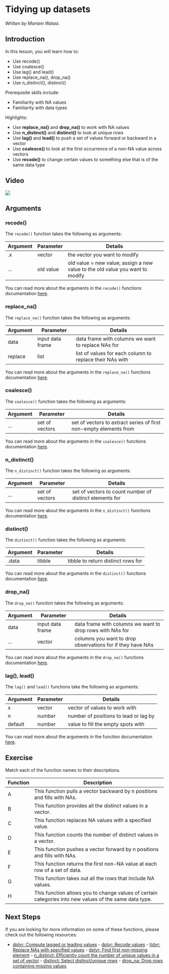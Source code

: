 


# Tidying up datasets

*Written by Mariam Walaa.*

## Introduction

In this lesson, you will learn how to:

- Use recode()
- Use coalesce()
- Use lag() and lead()
- Use replace_na(), drop_na()
- Use n_distinct(), distinct()

Prerequisite skills include:

- Familiarity with NA values
- Familiarity with data types 

Highlights:

- Use **replace_na()** and **drop_na()** to work with NA values
- Use **n_distinct()** and **distinct()** to look at unique rows
- Use **lag()** and **lead()** to push a set of values forward or backward in a vector
- Use **coalesce()** to look at the first occurrence of a non-NA value across vectors
- Use **recode()** to change certain values to something else that is of the same data type

## Video

![](https://youtu.be/0lz5kRNbQso)

## Arguments

### recode()

The `recode()` function takes the following as arguments:

| Argument | Parameter | Details                                                                       |
| -------- | --------- | ----------------------------------------------------------------------------- |
| .x       | vector    | the vector you want to modify                                                 |
| ...      | old value | old value = new value; assign a new value to the old value you want to modify |

You can read more about the arguments in the `recode()` functions documentation
[here](https://dplyr.tidyverse.org/reference/recode.html).

### replace_na()

The `replace_na()` function takes the following as arguments:

| Argument | Parameter        | Details                                                  |
| -------- | ---------------- | -------------------------------------------------------- |
| data     | input data frame | data frame with columns we want to replace NAs for       |
| replace  | list             | list of values for each column to replace their NAs with |

You can read more about the arguments in the `replace_na()` functions documentation
[here](https://tidyr.tidyverse.org/reference/replace_na.html).

### coalesce()

The `coalesce()` function takes the following as arguments:

| Argument | Parameter      | Details                                                           |
| -------- | -------------- | ----------------------------------------------------------------- |
| …        | set of vectors | set of vectors to extract series of first non-empty elements from |

You can read more about the arguments in the `coalesce()` functions documentation
[here](https://dplyr.tidyverse.org/reference/coalesce.html).

### n_distinct()

The `n_distinct()` function takes the following as arguments:

| Argument | Parameter      | Details                                                 |
| -------- | -------------- | ------------------------------------------------------- |
| …        | set of vectors | set of vectors to count number of distinct elements for |

You can read more about the arguments in the `n_distinct()` functions documentation
[here](https://www.rdocumentation.org/packages/dplyr/versions/0.7.8/topics/n_distinct).

### distinct()

The `distinct()` function takes the following as arguments:

| Argument | Parameter | Details                            |
| -------- | --------- | ---------------------------------- |
| .data    | tibble    | tibble to return distinct rows for |

You can read more about the arguments in the `distinct()` functions documentation
[here](https://www.rdocumentation.org/packages/dplyr/versions/0.7.8/topics/distinct).

### drop_na()

The `drop_na()` function takes the following as arguments:

| Argument | Parameter        | Details                                                    |
| -------- | ---------------- | ---------------------------------------------------------- |
| data     | input data frame | data frame with columns we want to drop rows with NAs for  |
| …        | vector           | columns you want to drop observations for if they have NAs |

You can read more about the arguments in the `drop_na()` functions documentation
[here](https://www.rdocumentation.org/packages/tidyr/versions/0.8.0/topics/drop_na).

### lag(), lead()

The `lag()` and `lead()` functions take the following as arguments:

| Argument | Parameter | Details                                                 |
| -------- | --------- | ------------------------------------------------------- |
| x        | vector    | vector of values to work with                           |
| n        | number    | number of positions to lead or lag by                   |
| default  | number    | value to fill the empty spots with                      |

You can read more about the arguments in the function documentation
[here](https://dplyr.tidyverse.org/reference/lead-lag.html).

## Exercise

Match each of the function names to their descriptions.

| Function      | Description                                                                                            |
| ------------- | ------------------------------------------------------------------------------------------------------ |
| A             | This function pulls a vector backward by n positions and fills with NAs.                               |
| B             | This function provides all the distinct values in a vector.                                            |
| C             | This function replaces NA values with a specified value.                                               |
| D             | This function counts the number of distinct values in a vector.                                        |
| E             | This function pushes a vector forward by n positions and fills with NAs.                               |
| F             | This function returns the first non-NA value at each row of a set of data.                             |
| G             | This function takes out all the rows that include NA values.                                           |
| H             | This function allows you to change values of certain categories into new values of the same data type. |


<!-- ```{r matching, echo = FALSE} -->
<!-- quiz(question("Which function is A?", -->
<!--               answer("coalesce()"), -->
<!--               answer("lag()"), -->
<!--               answer("recode()"), -->
<!--               answer("lead()", correct = TRUE), -->
<!--               random_answer_order = TRUE, -->
<!--               allow_retry = TRUE), -->
<!--      question("Which function is B?", -->
<!--               answer("coalesce()"), -->
<!--               answer("drop_na()"), -->
<!--               answer("n_distinct()"), -->
<!--               answer("distinct()", correct = TRUE), -->
<!--               random_answer_order = TRUE, -->
<!--               allow_retry = TRUE), -->
<!--      question("Which function is C?", -->
<!--               answer("drop_na()"), -->
<!--               answer("replace_na()", correct = TRUE), -->
<!--               answer("distinct()"), -->
<!--               answer("n_distinct()"), -->
<!--               random_answer_order = TRUE, -->
<!--               allow_retry = TRUE), -->
<!--      question("Which function is D?", -->
<!--               answer("n_distinct()", correct = TRUE), -->
<!--               answer("distinct()"), -->
<!--               answer("recode()"), -->
<!--               answer("coalesce()"), -->
<!--               random_answer_order = TRUE, -->
<!--               allow_retry = TRUE), -->
<!--      question("Which function is E?", -->
<!--               answer("coalesce()"), -->
<!--               answer("lead()"), -->
<!--               answer("recode()"), -->
<!--               answer("lag()", correct = TRUE), -->
<!--               random_answer_order = TRUE, -->
<!--               allow_retry = TRUE), -->
<!--      question("Which function is F?", -->
<!--               answer("coalesce()", correct = TRUE), -->
<!--               answer("lead()"), -->
<!--               answer("recode()"), -->
<!--               answer("lag()"), -->
<!--               random_answer_order = TRUE, -->
<!--               allow_retry = TRUE), -->
<!--      question("Which function is G?", -->
<!--               answer("replace_na()"), -->
<!--               answer("lag()"), -->
<!--               answer("drop_na()", correct = TRUE), -->
<!--               answer("lead()"), -->
<!--               random_answer_order = TRUE, -->
<!--               allow_retry = TRUE), -->
<!--      question("Which function is H?", -->
<!--               answer("coalesce()"), -->
<!--               answer("lag()"), -->
<!--               answer("recode()", correct = TRUE), -->
<!--               answer("distinct()"), -->
<!--               random_answer_order = TRUE, -->
<!--               allow_retry = TRUE)) -->
<!-- ``` -->

## Next Steps

If you are looking for more information on some of these functions, please check out the
following resources:

- [dplyr: Compute lagged or leading
values](https://dplyr.tidyverse.org/reference/lead-lag.html) - [dplyr: Recode
values](https://dplyr.tidyverse.org/reference/recode.html) - [tidyr: Replace NAs with
specified values](https://tidyr.tidyverse.org/reference/replace_na.html) - [dplyr: Find
first non-missing element](https://dplyr.tidyverse.org/reference/coalesce.html) -
[n_distinct: Efficiently count the number of unique values in a set of
vector](https://www.rdocumentation.org/packages/dplyr/versions/0.7.8/topics/n_distinct) -
[distinct: Select distinct/unique
rows](https://www.rdocumentation.org/packages/dplyr/versions/0.7.8/topics/distinct) -
[drop_na: Drop rows containing missing
values](https://www.rdocumentation.org/packages/tidyr/versions/0.8.0/topics/drop_na)












